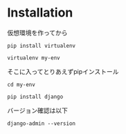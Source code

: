 # Installation
仮想環境を作ってから
```
pip install virtualenv
```
```
virtualenv my-env
```
そこに入ってとりあえずpipインストール
```
cd my-env
```
```
pip install django
```
バージョン確認は以下
```
django-admin --version
```